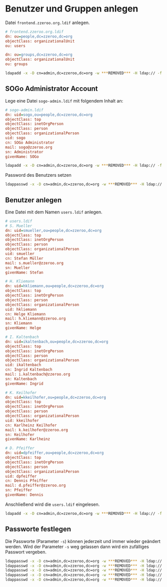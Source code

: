 # Benutzer und Gruppen anlegen

Datei `frontend.zzeroo.org.ldif` anlegen.

```ini
# frontend.zzeroo.org.ldif
dn: ou=people,dc=zzeroo,dc=org
objectClass: organizationalUnit
ou: users

dn: ou=groups,dc=zzeroo,dc=org
objectClass: organizationalUnit
ou: groups
```

```bash
ldapadd -x -D cn=admin,dc=zzeroo,dc=org -w ***REMOVED*** -H ldap:// -f frontend.zzeroo.org.ldif
```

## SOGo Administrator Account

Lege eine Datei `sogo-admin.ldif` mit folgendem Inhalt an:

```ini
# sogo-admin.ldif
dn: uid=sogo,ou=people,dc=zzeroo,dc=org
objectClass: top
objectClass: inetOrgPerson
objectClass: person
objectClass: organizationalPerson
uid: sogo
cn: SOGo Administrator
mail: sogo@zzeroo.org
sn: Administrator
givenName: SOGo
```

```bash
ldapadd -x -D cn=admin,dc=zzeroo,dc=org -w ***REMOVED*** -H ldap:// -f sogo-admin.ldif
```

Password des Benutzers setzen

```bash
ldappasswd -x -D cn=admin,dc=zzeroo,dc=org -w ***REMOVED*** -H ldap:// uid=sogo,ou=people,dc=zzeroo,dc=org -s ***REMOVED***
```

## Benutzer anlegen

Eine Datei mit dem Namen `users.ldif` anlegen.

```ini
# users.ldif
# S. Mueller
dn: uid=smueller,ou=people,dc=zzeroo,dc=org
objectClass: top
objectClass: inetOrgPerson
objectClass: person
objectClass: organizationalPerson
uid: smueller
cn: Stefan Müller
mail: s.mueller@zzeroo.org
sn: Mueller
givenName: Stefan

# H. Kliemann
dn: uid=hkliemann,ou=people,dc=zzeroo,dc=org
objectClass: top
objectClass: inetOrgPerson
objectClass: person
objectClass: organizationalPerson
uid: hkliemann
cn: Helge Kliemann
mail: h.kliemann@zzeroo.org
sn: Kliemann
givenName: Helge

# I. Kaltenbach
dn: uid=ikaltenbach,ou=people,dc=zzeroo,dc=org
objectClass: top
objectClass: inetOrgPerson
objectClass: person
objectClass: organizationalPerson
uid: ikaltenbach
cn: Ingrid Kaltenbach
mail: i.kaltenbach@zzeroo.org
sn: Kaltenbach
givenName: Ingrid

# K. Keilhofer
dn: uid=kkeilhofer,ou=people,dc=zzeroo,dc=org
objectClass: top
objectClass: inetOrgPerson
objectClass: person
objectClass: organizationalPerson
uid: kkeilhofer
cn: Karlheinz Keilhofer
mail: k.keilhofer@zzeroo.org
sn: Keilhofer
givenName: Karlheinz

# D. Pfeiffer
dn: uid=dpfeiffer,ou=people,dc=zzeroo,dc=org
objectClass: top
objectClass: inetOrgPerson
objectClass: person
objectClass: organizationalPerson
uid: dpfeiffer
cn: Dennis Pfeiffer
mail: d.pfeiffer@zzeroo.org
sn: Pfeiffer
givenName: Dennis
```

Anschließend wird die `users.ldif` eingelesen.

```bash
ldapadd -x -D cn=admin,dc=zzeroo,dc=org -w ***REMOVED*** -H ldap:// -f users.ldif
```


## Passworte festlegen

Die Passworte (Parameter `-s`) können jederzeit und immer wieder geändert werden. Wird der Parameter `-s` weg gelassen dann wird ein zufälliges Passwort vergeben.

```bash
ldappasswd -x -D cn=admin,dc=zzeroo,dc=org -w ***REMOVED*** -H ldap:// uid=smueller,ou=people,dc=zzeroo,dc=org -s ***REMOVED***
ldappasswd -x -D cn=admin,dc=zzeroo,dc=org -w ***REMOVED*** -H ldap:// uid=hkliemann,ou=people,dc=zzeroo,dc=org -s kliemann
ldappasswd -x -D cn=admin,dc=zzeroo,dc=org -w ***REMOVED*** -H ldap:// uid=ikaltenbach,ou=people,dc=zzeroo,dc=org -s kaltenbach
ldappasswd -x -D cn=admin,dc=zzeroo,dc=org -w ***REMOVED*** -H ldap:// uid=kkeilhofer,ou=people,dc=zzeroo,dc=org -s keilhofer
ldappasswd -x -D cn=admin,dc=zzeroo,dc=org -w ***REMOVED*** -H ldap:// uid=dpfeiffer,ou=people,dc=zzeroo,dc=org -s pfeiffer
```